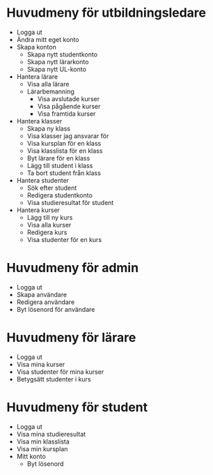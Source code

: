 # Huvudmeny för utbildningsledare
 - Logga ut
 - Ändra mitt eget konto
 - Skapa konton
    - Skapa nytt studentkonto
    - Skapa nytt lärarkonto
    - Skapa nytt UL-konto
 - Hantera lärare
    - Visa alla lärare
    - Lärarbemanning
      - Visa avslutade kurser
      - Visa pågående kurser
      - Visa framtida kurser
 - Hantera klasser
    - Skapa ny klass
    - Visa klasser jag ansvarar för
    - Visa kursplan för en klass
    - Visa klasslista för en klass
    - Byt lärare för en klass
    - Lägg till student i klass
    - Ta bort student från klass
 - Hantera studenter
    - Sök efter student
    - Redigera studentkonto
    - Visa studieresultat för student
 - Hantera kurser
    - Lägg till ny kurs
    - Visa alla kurser
    - Redigera kurs
    - Visa studenter för en kurs

# Huvudmeny för admin
 - Logga ut
 - Skapa användare
 - Redigera användare
 - Byt lösenord för användare

# Huvudmeny för lärare
 - Logga ut
 - Visa mina kurser
 - Visa studenter för mina kurser
 - Betygsätt studenter i kurs

# Huvudmeny för student
 - Logga ut
 - Visa mina studieresultat
 - Visa min klasslista
 - Visa min kursplan
 - Mitt konto
    - Byt lösenord
